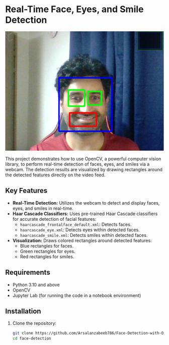 # Real-Time Face, Eyes, and Smile Detection

![Face Detection Example](https://github.com/Arsalanzabeeb786/Face-Detection-with-OpenCV/blob/main/video_screenshot.png)

This project demonstrates how to use OpenCV, a powerful computer vision library, to perform real-time detection of faces, eyes, and smiles via a webcam. The detection results are visualized by drawing rectangles around the detected features directly on the video feed.

## Key Features

- **Real-Time Detection:** Utilizes the webcam to detect and display faces, eyes, and smiles in real-time.
- **Haar Cascade Classifiers:** Uses pre-trained Haar Cascade classifiers for accurate detection of facial features:
  - `haarcascade_frontalface_default.xml`: Detects faces.
  - `haarcascade_eye.xml`: Detects eyes within detected faces.
  - `haarcascade_smile.xml`: Detects smiles within detected faces.
- **Visualization:** Draws colored rectangles around detected features:
  - Blue rectangles for faces.
  - Green rectangles for eyes.
  - Red rectangles for smiles.

## Requirements

- Python 3.10 and above
- OpenCV
- Jupyter Lab (for running the code in a notebook environment)

## Installation

1. Clone the repository:

   ```sh
   git clone https://github.com/Arsalanzabeeb786/Face-Detection-with-OpenCV.git
   cd face-detection
